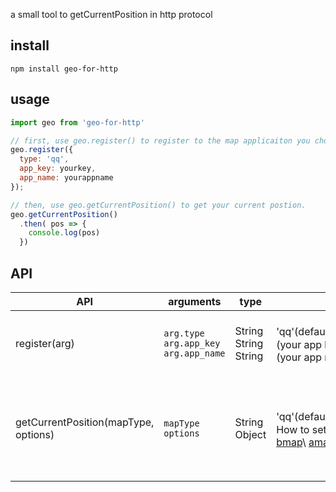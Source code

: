 a small tool to getCurrentPosition in http protocol
## install
```
npm install geo-for-http
```
## usage 
```javascript
import geo from 'geo-for-http'

// first, use geo.register() to register to the map applicaiton you choose.
geo.register({
  type: 'qq',
  app_key: yourkey,
  app_name: yourappname
});

// then, use geo.getCurrentPosition() to get your current postion.
geo.getCurrentPosition()
  .then( pos => {
    console.log(pos)
  })

```
## API

| API | arguments | type | value | description |
| --- | --- | --- | --- | --- |
| register(arg) |  `arg.type`<br/>`arg.app_key`<br/> `arg.app_name`<br/> | String<br/>String<br/>String |  'qq'(default)、'baidu'、'ali'、'h5'<br/>(your app key) <br/> (your app name)  | Register to the map applicaiton you choose. QQMAP is highly recommended. | 
| getCurrentPosition(mapType, options) |  `mapType`<br/>`options`<br/> | String<br/>Object | 'qq'(default)、'baidu'、'ali'、'h5'<br/>How to set options:[qqmap](http://lbs.qq.com/tool/component-geolocation.html)\ [bmap]( http://developer.baidu.com/map/reference/index.php?title=Class:%E6%9C%8D%E5%8A%A1%E7%B1%BB/Geolocation)\ [amap](http://lbs.amap.com/api/javascript-api/reference/location/) | Particular options of getCurrentPosition function, depends on which map you choose. _You can ignore it at most of the time_. | 
